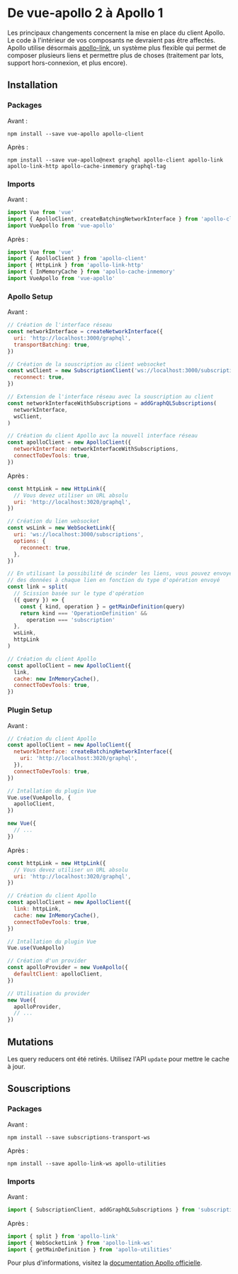 # De vue-apollo 2 à Apollo 1

Les principaux changements concernent la mise en place du client Apollo. Le code à l'intérieur de vos composants ne devraient pas être affectés. Apollo utilise désormais [apollo-link](https://github.com/apollographql/apollo-link), un système plus flexible qui permet de composer plusieurs liens et permettre plus de choses (traitement par lots, support hors-connexion, et plus encore).

## Installation

### Packages

Avant :

```
npm install --save vue-apollo apollo-client
```

Après :

```
npm install --save vue-apollo@next graphql apollo-client apollo-link apollo-link-http apollo-cache-inmemory graphql-tag
```

### Imports

Avant :

```js
import Vue from 'vue'
import { ApolloClient, createBatchingNetworkInterface } from 'apollo-client'
import VueApollo from 'vue-apollo'
```

Après :

```js
import Vue from 'vue'
import { ApolloClient } from 'apollo-client'
import { HttpLink } from 'apollo-link-http'
import { InMemoryCache } from 'apollo-cache-inmemory'
import VueApollo from 'vue-apollo'
```

### Apollo Setup

Avant :

```js
// Création de l'interface réseau
const networkInterface = createNetworkInterface({
  uri: 'http://localhost:3000/graphql',
  transportBatching: true,
})

// Création de la souscription au client websocket
const wsClient = new SubscriptionClient('ws://localhost:3000/subscriptions', {
  reconnect: true,
})

// Extension de l'interface réseau avec la souscription au client
const networkInterfaceWithSubscriptions = addGraphQLSubscriptions(
  networkInterface,
  wsClient,
)

// Création du client Apollo avc la nouvell interface réseau
const apolloClient = new ApolloClient({
  networkInterface: networkInterfaceWithSubscriptions,
  connectToDevTools: true,
})
```

Après :

```js
const httpLink = new HttpLink({
  // Vous devez utiliser un URL absolu
  uri: 'http://localhost:3020/graphql',
})

// Création du lien websocket
const wsLink = new WebSocketLink({
  uri: 'ws://localhost:3000/subscriptions',
  options: {
    reconnect: true,
  },
})

// En utilisant la possibilité de scinder les liens, vous pouvez envoyer
// des données à chaque lien en fonction du type d'opération envoyé
const link = split(
  // Scission basée sur le type d'opération
  ({ query }) => {
    const { kind, operation } = getMainDefinition(query)
    return kind === 'OperationDefinition' &&
      operation === 'subscription'
  },
  wsLink,
  httpLink
)

// Création du client Apollo
const apolloClient = new ApolloClient({
  link,
  cache: new InMemoryCache(),
  connectToDevTools: true,
})
```

### Plugin Setup

Avant :

```js
// Création du client Apollo
const apolloClient = new ApolloClient({
  networkInterface: createBatchingNetworkInterface({
    uri: 'http://localhost:3020/graphql',
  }),
  connectToDevTools: true,
})

// Intallation du plugin Vue
Vue.use(VueApollo, {
  apolloClient,
})

new Vue({
  // ...
})
```

Après :

```js
const httpLink = new HttpLink({
  // Vous devez utiliser un URL absolu
  uri: 'http://localhost:3020/graphql',
})

// Création du client Apollo
const apolloClient = new ApolloClient({
  link: httpLink,
  cache: new InMemoryCache(),
  connectToDevTools: true,
})

// Intallation du plugin Vue
Vue.use(VueApollo)

// Création d'un provider
const apolloProvider = new VueApollo({
  defaultClient: apolloClient,
})

// Utilisation du provider
new Vue({
  apolloProvider,
  // ...
})
```

## Mutations

Les query reducers ont été retirés. Utilisez l'API `update` pour mettre le cache à jour.

## Souscriptions

### Packages

Avant :

```
npm install --save subscriptions-transport-ws
```

Après :

```
npm install --save apollo-link-ws apollo-utilities
```

### Imports

Avant :

```js
import { SubscriptionClient, addGraphQLSubscriptions } from 'subscriptions-transport-ws'
```

Après :

```js
import { split } from 'apollo-link'
import { WebSocketLink } from 'apollo-link-ws'
import { getMainDefinition } from 'apollo-utilities'
```

Pour plus d'informations, visitez la [documentation Apollo officielle](https://www.apollographql.com/docs/react/v2.5/recipes/2.0-migration).
